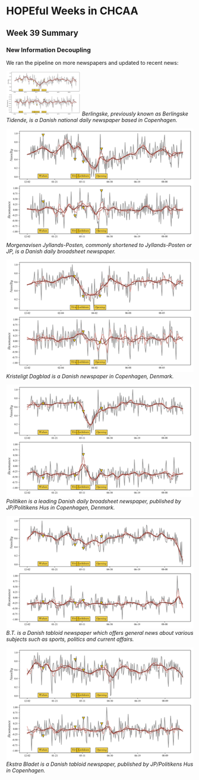 # HOPEful Weeks in CHCAA #

## Week 39 Summary ##

### New Information Decoupling ###

We ran the pipeline on more newspapers and updated to recent news:

<p>
	<img src="fig/da_berglinske-print-091820-7_adaptline.png" alt="Berlingske" width="200">
	<em>Berlingske, previously known as Berlingske Tidende, is a Danish national daily newspaper based in Copenhagen.</em>
</p>

<p>
	<img src="fig/da_jyllands-posten-print-091820-7_adaptline.png" alt="Jyllands-Posten">
	<em>Morgenavisen Jyllands-Posten, commonly shortened to Jyllands-Posten or JP, is a Danish daily broadsheet newspaper.</em>
</p>

<p>
	<img src="fig/da_kristeligt-dagblad-print-091820-7_adaptline.png" alt="Kristeligt Dagblad">
	<em>Kristeligt Dagblad is a Danish newspaper in Copenhagen, Denmark.</em>
</p>

<p>
	<img src="fig/da_politiken-print-091820-7_adaptline.png" alt="Politiken">
	<em>Politiken is a leading Danish daily broadsheet newspaper, published by JP/Politikens Hus in Copenhagen, Denmark.</em>
</p>

<p>
	<img src="fig/da_bt-print-091820-7_adaptline.png" alt="BT">
	<em>B.T. is a Danish tabloid newspaper which offers general news about various subjects such as sports, politics and current affairs.</em>
</p>

<p>
	<img src="fig/da_ekstrabladet-print-091820-7_adaptline.png" alt="Ekstrabladet">
	<em>Ekstra Bladet is a Danish tabloid newspaper, published by JP/Politikens Hus in Copenhagen.</em>
</p>
